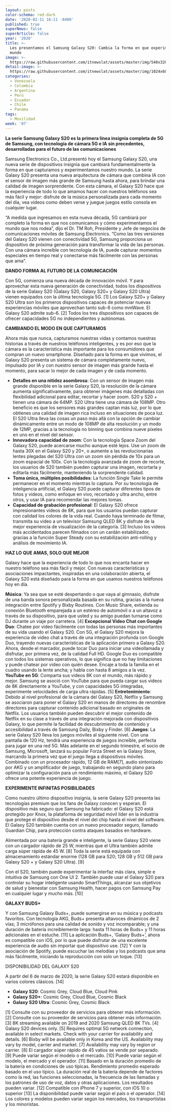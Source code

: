 ```yaml
---
layout: posts
color-schema: red-dark
date: '2020-02-11 16:11 -0400'
published: true
superNews: false
superArticle: false
year: '2020'
title: >-
  Les presentamos el Samsung Galaxy S20: Cambia la forma en que experimentas el
  mundo
image: >-
  https://raw.githubusercontent.com/itnewslat/assets/master/img/540x320/Samsung-s20-p.jpg
detail-image: >-
  https://raw.githubusercontent.com/itnewslat/assets/master/img/1024x680/Samsung-S20-g.jpg
categories:
  - Venezuela
  - Colombia
  - Argentina
  - Perú
  - Ecuador
  - Chile
  - Panama
tags:
  - Movilidad
week: '07'
---
```

**La serie Samsung Galaxy S20 es la primera línea insignia completa de 5G de Samsung, con tecnología de cámara 5G e IA sin precedentes, desarrolladas para el futuro de las comunicaciones**

Samsung Electronics Co., Ltd.presentó hoy el Samsung Galaxy S20, una nueva serie de dispositivos insignia que cambiará fundamentalmente la forma en que capturamos y experimentamos nuestro mundo. La serie Galaxy S20 presenta una nueva arquitectura de cámara que combina IA con el sensor de imagen más grande de Samsung hasta ahora, para brindar una calidad de imagen sorprendente. Con esta cámara, el Galaxy S20 hace que la experiencia de todo lo que amamos hacer con nuestros teléfonos sea más fácil y mejor: disfrute de la música personalizada para cada momento del día, vea videos como deben verse y juegue juegos estilo consola en cualquier lugar.

“A medida que ingresamos en esta nueva década, 5G cambiará por completo la forma en que nos comunicamos y cómo experimentamos el mundo que nos rodea”, dijo el Dr. TM Roh, Presidente y Jefe de negocios de comunicaciones móviles de Samsung Electronics. “Como las tres versiones del Galaxy S20 vienen con conectividad 5G, Samsung proporciona un dispositivo de próxima generación para transformar la vida de las personas. Con una cámara increíble con tecnología de IA, puede capturar momentos especiales en tiempo real y conectarse más fácilmente con las personas que ama”.

**DANDO FORMA AL FUTURO DE LA COMUNICACIÓN**

Con 5G, comienza una nueva década de innovación móvil. Y para aprovechar esta nueva generación de conectividad, todos los dispositivos de la serie Galaxy S20 (Galaxy S20, Galaxy S20+ y Galaxy S20 Ultra) vienen equipados con la última tecnología 5G. [1]  Los Galaxy S20+ y Galaxy S20 Ultra son los primeros dispositivos capaces de potenciar nuevas experiencias móviles que aprovechan tanto sub-6 como mmWave. El Galaxy S20 admite sub-6. [2]  Todos los tres dispositivos son capaces de ofrecer capacidades 5G no independientes y autónomas.

**CAMBIANDO EL MODO EN QUE CAPTURAMOS**

Ahora más que nunca, capturamos nuestras vidas y contamos nuestras historias a través de nuestros teléfonos inteligentes, y es por eso que la cámara es la característica más importante para los consumidores que compran un nuevo smartphone. Diseñado para la forma en que vivimos, el Galaxy S20 presenta un sistema de cámara completamente nuevo, impulsado por IA y con nuestro sensor de imagen más grande hasta el momento, para sacar lo mejor de cada imagen y de cada momento.

- **Detalles en una nitidez asombrosa**: Con un sensor de imagen más grande disponible en la serie Galaxy S20, la resolución de la cámara aumenta significativamente, para obtener imágenes más detalladas con flexibilidad adicional para editar, recortar y hacer zoom. S20 y S20 + tienen una cámara de 64MP. S20 Ultra tiene una cámara de 108MP. Otro beneficio es que los sensores más grandes captan más luz, por lo que obtienes una calidad de imagen rica incluso en situaciones de poca luz. El S20 Ultra lleva las cosas un paso más allá con la opción de cambiar dinámicamente entre un modo de 108MP de alta resolución y un modo de 12MP, gracias a la tecnología no binning que combina nueve píxeles en uno en el nivel del sensor.
- **Innovadora capacidad de zoom**: Con la tecnología Space Zoom del Galaxy S20, puede acercarse mucho aunque esté lejos. Use un zoom de hasta 30X en el Galaxy S20 y 20+, o aumente a las revolucionarias lentes plegadas del S20 Ultra con un zoom sin pérdida de 10x para un zoom espacial de 100x. Con la tecnología avanzada de zoom de recorte, los usuarios de S20 también pueden capturar una imagen, recortarla y editarla más fácilmente, manteniendo la sorprendente calidad.
- **Toma única, múltiples posibilidades**: La función Single Take le permite permanecer en el momento mientras lo captura. Por su tecnología de inteligencia artificial, el Galaxy S20 puede capturar diferentes tipos de fotos y videos, como enfoque en vivo, recortado y ultra ancho, entre otros, y usar IA para recomendar las mejores tomas.
- **Capacidad de grabación profesional**: El Galaxy S20 ofrece impresionantes videos de 8K, para que los usuarios puedan capturar con calidad los colores de la vida real. Cuando haya terminado de filmar, transmita su video a un televisor Samsung QLED 8K y disfrute de la mejor experiencia de visualización de la categoría. [3] Incluso los videos más accidentados parecen filmados con un cardán estabilizador, gracias a la función Super Steady con su estabilización anti-rolling y análisis de movimiento IA.
 
**HAZ LO QUE AMAS, SOLO QUE MEJOR**

Galaxy hace que la experiencia de todo lo que nos encanta hacer en nuestro teléfono sea más fácil y mejor. Con nuevas características y asociaciones impactantes, inspiradas en una colaboración abierta, el Galaxy S20 está diseñado para la forma en que usamos nuestros teléfonos hoy en día.

**Música**: Ya sea que se esté despertando o que vaya al gimnasio, disfrute de una banda sonora personalizada basada en su rutina, gracias a la nueva integración entre Spotify y Bixby Routines. Con Music Share, extienda su conexión Bluetooth emparejada a un estéreo de automóvil o a un altavoz a través de su dispositivo, para que usted y su amigo puedan turnarse como DJ durante un viaje por carretera. [4]
**Excepcional Video Chat con Google Duo**: Chatee por video fácilmente con todas las personas más importantes de su vida usando el Galaxy S20. Con 5G, el Galaxy S20 mejora la experiencia de video chat a través de una integración profunda con Google Duo, trayendo nuevas características de la aplicación primero a Galaxy S20. Ahora, desde el marcador, puede tocar Duo para iniciar una videollamada y disfrutar, por primera vez, de la calidad Full HD. Google Duo es compatible con todos los sistemas operativos, lo que significa que no hay limitaciones y puede chatear por video con quién desee. Encaje a toda la familia en el cuadro usando la lente ancha; y habla con hasta 8 amigos a la vez.
**YouTube en 5G**: Comparta sus videos 8K con el mundo, más rápido y mejor. Samsung se asoció con YouTube para que pueda cargar sus videos de 8K directamente a YouTube, y con capacidades 5G integradas, experimente velocidades de carga ultra rápidas. [5]
**Entretenimiento**: Debido al nivel profesional de la cámara del Galaxy S20, Netflix y Samsung se asociaron para poner el Galaxy S20 en manos de directores de renombre directores para capturar contenido adicional basado en originales de Netflix. Los usuarios también pueden descubrir el mejor contenido de Netflix en su clase a través de una integración mejorada con dispositivos Galaxy, lo que permite la facilidad de descubrimiento de contenido y accesibilidad a través de Samsung Daily, Bixby y Finder. [6]
**Juegos**: La serie Galaxy S20 lleva los juegos móviles al siguiente nivel. Con una pantalla de 120 Hz, tendrá una experiencia de juegos increíble, perfecta para jugar en una red 5G. Más adelante en el segundo trimestre, el socio de Samsung, Microsoft, lanzará su popular Forza Street en la Galaxy Store, marcando la primera vez que el juego llega a dispositivos móviles. Combinado con un procesador rápido, 12 GB de RAM[7], audio sintonizado por AKG y un amplificador de juego, trabajando en segundo plano para optimizar la configuración para un rendimiento máximo, el Galaxy S20 ofrece una potente experiencia de juego.

**EXPERIMENTE INFINITAS POSIBILIDADES**

Como nuestro último dispositivo insignia, la serie Galaxy S20 presenta las tecnologías premium que los fans de Galaxy conocen y esperan. El dispositivo más seguro que Samsung ha fabricado: el Galaxy S20 está protegido por Knox, la plataforma de seguridad móvil líder en la industria que protege el dispositivo desde el nivel del chip hasta el nivel del software. El Galaxy S20 también cuenta con un nuevo procesador seguro, llamado Guardian Chip, para protección contra ataques basados en hardware.

Alimentada por una batería grande e inteligente, la serie Galaxy S20 viene con un cargador rápido de 25 W, mientras que el Ultra también admite carga súper rápida de 45 W. [8]  Toda la serie está equipada con almacenamiento estándar enorme (128 GB para S20; 128 GB y 512 GB para Galaxy S20 + y Galaxy S20 Ultra). [9]

Con el S20, también puede experimentar la interfaz más clara, simple e intuitiva de Samsung con One UI 2. También puede usar el Galaxy S20 para controlar su hogar inteligente usando SmartThings, alcanzar sus objetivos de salud y bienestar con Samsung Health, hacer pagos con Samsung Pay en cualquier lugar y mucho más. [10]

**GALAXY BUDS+**

Y con Samsung Galaxy Buds+, puede sumergirse en su música y podcasts favoritos. Con tecnología AKG, Buds+ presenta altavoces dinámicos de 2 vías; 3 micrófonos para una calidad de sonido y voz incomparable; y una duración de batería increíblemente larga: hasta 11 horas de Buds+ y 11 horas adicionales en el estuche. [11]  La aplicación Buds+, ‘Galaxy Buds+’, ahora es compatible con iOS, por lo que puede disfrutar de una excelente experiencia de audio sin importar qué dispositivo use. [12]  Y con la asociación de Spotify, puede escuchar las melodías y los podcasts que ama más fácilmente, iniciando la reproducción con solo un toque. [13]


DISPONIBILIDAD DEL GALAXY S20

A partir del 6 de marzo de 2020, la serie Galaxy S20 estará disponible en varios colores clásicos. [14]

- **Galaxy S20**: Cosmic Grey, Cloud Blue, Cloud Pink
- **Galaxy S20+**: Cosmic Grey, Cloud Blue, Cosmic Black
- **Galaxy S20 Ultra**: Cosmic Grey, Cosmic Black

[1] Consulte con su proveedor de servicios para obtener más información.
[2] Consulte con su proveedor de servicios para obtener más información.
[3] 8K streaming available on 2019 and 2020 Samsung QLED 8K TVs.
[4] Galaxy S20 devices only.
[5] Requires optimal 5G network connection, available in select markets. Check with your carrier for availability and details.
[6] Bixby will be available only in Korea and the US. Availability may vary by model, carrier and market.
[7] Availability may vary by region or carrier.
[8] El cargador súper rápido de 45 vatios se vende por separado.
[9] Puede variar según el modelo o el mercado.
[10] Puede variar según el modelo, el mercado y el operador.
[11] Basado en la duración promedio de la batería en condiciones de uso típicas. Rendimiento promedio esperado basado en el uso típico. La duración real de la batería depende de factores como la red, las funciones seleccionadas, la frecuencia de las llamadas y los patrones de uso de voz, datos y otras aplicaciones. Los resultados pueden variar.
[12] Compatible con iPhone 7 y superior, con iOS 10 o superior
[13] La disponibilidad puede variar según el país o el operador.
[14] Los colores y modelos pueden variar según los mercados, los transportistas y los minoristas.